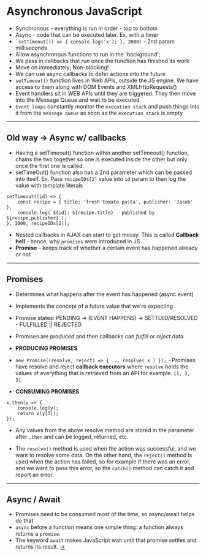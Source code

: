 # Asynchronous JavaScript

* Synchronous - everything is run in order - top to bottom
* Async - code that can be executed later. Ex. with a timer
* ` setTimeout(() =>
{
    console.log('x');
}, 2000)` - 2nd param milliseconds
* Allow asynchronous functions to run in the 'background';
* We pass in callbacks that run once the function has finished its work
* Move on immediately; Non-blocking!
* We can use async callbacks to defer actions into the future
* `setTimeout()` function lives in Web APIs, outside the JS engine. We have access to them along with DOM Events and XMLHttpRequests()
* Event handlers sit in WEB APIs until they are triggered. They then move into the Message Queue and wait to be executed
* `Event loops` constantly monitor the `execution stack` and push things into it from the `message queue` as soon as the `execution stack` is empty

-----

## Old way &rarr; Async w/ callbacks

* Having a setTimeout() function within another setTimeout() function, chains the two together so one is executed inside the other but only once the first one is called.
* setTimeOut() function also has a 2nd parameter which can be passed into itself. Ex. Pass `recipeIDs[2]` value into `id` param to then log the value with template literals
```
setTimeout((id) => {
    const recipe = { title: 'fresh tomato pasta', publisher: 'Jacob' };
    console.log(`${id}: ${recipe.title} - published by ${recipe.publisher}`);
}, 1000, recipeIDs[2]);
```
* Nested callbacks in AJAX can start to get messy. This is called **Callback hell** - hence, why `promises` were introduced in JS
* **Promise** - keeps track of whether a certain event has happened already or not

-----
## Promises

* Determines what happens after the event has happened (async event)
* Implements the concept of a future value that we're expecting
* Promise states: PENDING &rarr; (EVENT HAPPENS) &rarr; SETTLED/RESOLVED - FULFILLED || REJECTED
* Promises are *produced* and then callbacks can *fulfill* or *reject* data

* **PRODUCING PROMISES**
* `new Promise((resolve, reject) => { ... resolve( x ) });` - Promises have resolve and reject **callback executors**  where `resolve` holds the values of everything that is retrieved from an API for example. `[1, 2, 3]`.

* **CONSUMING PROMISES**
```
x.then(y => {
    console.log(y);
    return z(y[3]);
});
```

* Any values from the above resolve method are stored in the parameter after `.then` and can be logged, returned, etc.

* The `resolve()` method is used when the action was successful, and we want to resolve some data. On the other hand, the `reject()` method is used when the action has failed, so for example if there was an error, and we want to pass this error, so the `catch()` method can catch it and report an error.

-----

## Async / Await

* Promises need to be consumed most of the time, so async/await helps do that
* `async` before a function means one simple thing: a function always returns a `promise`.
* The keyword `await` makes JavaScript wait until that promise settles and returns its result. [&rarr;](https://javascript.info/async-await)



